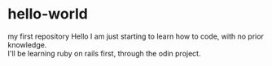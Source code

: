 # hello-world
my first repository
Hello
I am just starting to learn how to code, with no prior knowledge.  
I'll be learning ruby on rails first, through the odin project.

